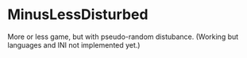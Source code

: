 # MinusLessDisturbed
More or less game, but with pseudo-random distubance. (Working but languages and INI not implemented yet.)
